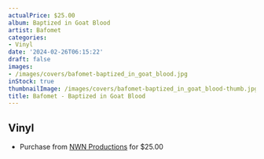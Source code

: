 ```yaml
---
actualPrice: $25.00
album: Baptized in Goat Blood
artist: Bafomet
categories:
- Vinyl
date: '2024-02-26T06:15:22'
draft: false
images:
- /images/covers/bafomet-baptized_in_goat_blood.jpg
inStock: true
thumbnailImage: /images/covers/bafomet-baptized_in_goat_blood-thumb.jpg
title: Bafomet - Baptized in Goat Blood
---
```


## Vinyl
* Purchase from [NWN Productions](http://shop.nwnprod.com/index.php?route=product/product&path=75&product_id=47662&sort=pd.name&order=ASC) for $25.00
